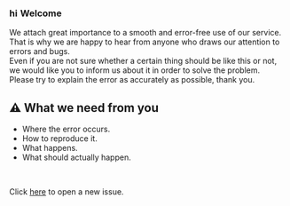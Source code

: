 ### <img src="https://user-images.githubusercontent.com/1303154/88677602-1635ba80-d120-11ea-84d8-d263ba5fc3c0.gif" width="16px" alt="hi"> Welcome

We attach great importance to a smooth and error-free use of our service. That is why we are happy to hear from anyone who draws our attention to errors and bugs.<br />
Even if you are not sure whether a certain thing should be like this or not, we would like you to inform us about it in order to solve the problem.<br />
Please try to explain the error as accurately as possible, thank you.

## ⚠️ What we need from you
- Where the error occurs.
- How to reproduce it.
- What happens.
- What should actually happen.
<br />

Click [here](https://github.com/xyna-dev/issues/issues/new) to open a new issue. <br />
